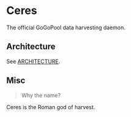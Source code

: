 # Ceres

The official GoGoPool data harvesting daemon.

## Architecture

See [ARCHITECTURE](docs/ARCHITECTURE.md).

## Misc

> Why the name?

Ceres is the Roman god of harvest.
